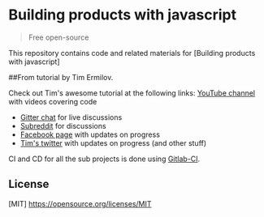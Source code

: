 # Building products with javascript

> Free open-source

This repository contains code and related materials for [Building products with javascript]

##From tutorial by Tim Ermilov. 

Check out Tim's awesome tutorial at the following links:
[YouTube channel](https://www.youtube.com/c/TimErmilov) with videos covering code
- [Gitter chat](https://gitter.im/yamalight/building-products-with-js) for live discussions
- [Subreddit](https://www.reddit.com/r/BuildingWithJS/) for discussions
- [Facebook page](https://www.facebook.com/buildingproductswithjs/) with updates on progress
- [Tim's twitter](https://twitter.com/yamalight) with updates on progress (and other stuff) 

CI and CD for all the sub projects is done using [Gitlab-CI](https://gitlab.com/randyf991/building-products-with-js).

## License

[MIT] https://opensource.org/licenses/MIT
